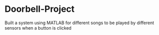 # Doorbell-Project
Built a system using MATLAB for different songs to be played by different sensors when a button is clicked
